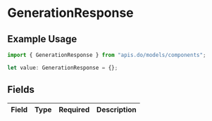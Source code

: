 # GenerationResponse

## Example Usage

```typescript
import { GenerationResponse } from "apis.do/models/components";

let value: GenerationResponse = {};
```

## Fields

| Field       | Type        | Required    | Description |
| ----------- | ----------- | ----------- | ----------- |